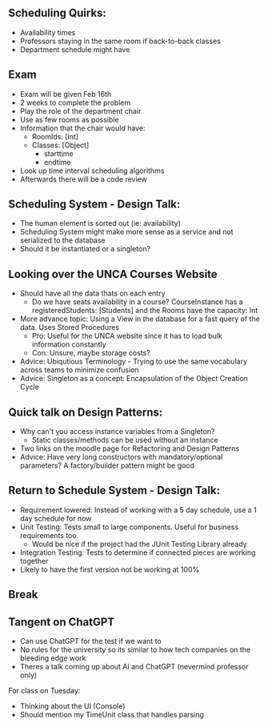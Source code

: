 ## Scheduling Quirks:
- Availability times
- Professors staying in the same room if back-to-back classes
- Department schedule might have 

## Exam
- Exam will be given Feb 16th
- 2 weeks to complete the problem
- Play the role of the department chair
- Use as few rooms as possible
- Information that the chair would have:
    - RoomIds: [Int]
    - Classes: [Object]
        - starttime
        - endtime
- Look up time interval scheduling algorithms
- Afterwards there will be a code review

## Scheduling System - Design Talk:
- The human element is sorted out (ie: availability)
- Scheduling System might make more sense as a service and not serialized to the database
- Should it be instantiated or a singleton?

## Looking over the UNCA Courses Website
- Should have all the data thats on each entry
    - Do we have seats availability in a course? CourseInstance has a registeredStudents: [Students] and the Rooms have the capacity: Int
- More advance topic: Using a View in the database for a fast query of the data. Uses Stored Procedures
    - Pro: Useful for the UNCA website since it has to load bulk information constantly
    - Con: Unsure, maybe storage costs?
- Advice: Ubiqutious Terminology - Trying to use the same vocabulary across teams to minimize confusion
- Advice: Singleton as a concept: Encapsulation of the Object Creation Cycle

## Quick talk on Design Patterns:
- Why can't you access instance variables from a Singleton? 
    - Static classes/methods can be used without an instance
- Two links on the moodle page for Refactoring and Design Patterns
- Advice: Have very long constructors with mandatory/optional parameters? A factory/builder pattern might be good

## Return to Schedule System - Design Talk:
- Requirement lowered: Instead of working with a 5 day schedule, use a 1 day schedule for now
- Unit Testing: Tests small to large components. Useful for business requirements too.
    - Would be nice if the project had the JUnit Testing Library already
- Integration Testing: Tests to determine if connected pieces are working together
- Likely to have the first version not be working at 100%

## Break

## Tangent on ChatGPT
- Can use ChatGPT for the test if we want to
- No rules for the university so its similar to how tech companies on the bleeding edge work
- Theres a talk coming up about AI and ChatGPT (nevermind professor only)

For class on Tuesday:
- Thinking about the UI (Console)
- Should mention my TimeUnit class that handles parsing
